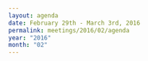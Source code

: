 ```yaml
---
layout: agenda
date: February 29th - March 3rd, 2016
permalink: meetings/2016/02/agenda
year: "2016"
month: "02"
---
```

